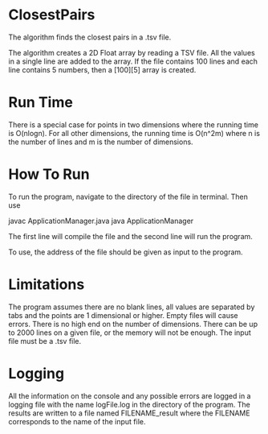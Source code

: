 # ClosestPairs
The algorithm finds the closest pairs in a .tsv file.

The algorithm creates a 2D Float array by reading a TSV file.
All the values in a single line are added to the array. If the file contains 100 lines and each line contains 5 numbers, then a [100][5] array is created.

# Run Time
There is a special case for points in two dimensions where the running time is O(nlogn).
For all other dimensions, the running time is O(n^2m) where n is the number of lines and m is the number of dimensions.

# How To Run
To run the program, navigate to the directory of the file in terminal. Then use

javac ApplicationManager.java
java ApplicationManager

The first line will compile the file and the second line will run the program.

To use, the address of the file should be given as input to the program.

# Limitations
The program assumes there are no blank lines, all values are separated by tabs and the points are 1 dimensional or higher. Empty files will cause errors. There is no high end on the number of dimensions. There can be up to 2000 lines on a given file, or the memory will not be enough.
The input file must be a .tsv file.

# Logging
All the information on the console and any possible errors are logged in a logging file with the name logFile.log in the directory of the program. The results are written to a file named FILENAME_result where the FILENAME corresponds to the name of the input file.
